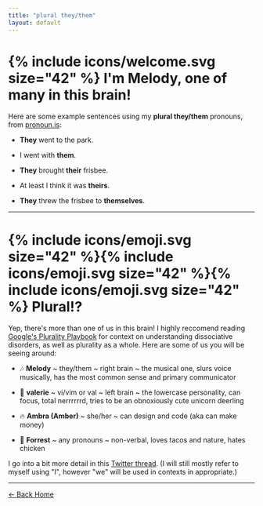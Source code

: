 ```yaml
---
title: "plural they/them"
layout: default
---
```


# {% include icons/welcome.svg size="42" %} I'm <yeet>Melody,</yeet> one of many in this brain!

Here are some example sentences using my **plural they/them** pronouns, from <a href="http://pronoun.is/they/them" class="uno" target="_blank">pronoun.is</a>:

- **They** went to the park.

- I went with **them**.

- **They** brought **their** frisbee.

- At least I think it was **theirs**.

- **They** threw the frisbee to **themselves**.

---

# {% include icons/emoji.svg size="42" %}{% include icons/emoji.svg size="42" %}{% include icons/emoji.svg size="42" %} <yeet>Plural!?</yeet>

Yep, there's more than one of us in this brain! I highly reccomend reading <a href="freyasspirit.com/plurality-playbook/" class="uno" target="_blank">Google's Plurality Playbook</a> for context on understanding dissociative disorders, as well as plurality as a whole. Here are some of us you will be seeing around:

- 🎶 **Melody** ~ they/them ~ right brain ~ the musical one, slurs voice musically, has the most common sense and primary communicator

- 🦌 **valerie** ~ vi/vim or val ~ left brain ~ the lowercase personality, can focus, total nerrrrrrd, tries to be an obnoxiously cute unicorn deerling

- 🔥 **Ambra (Amber)** ~ she/her ~ can design and code (aka can make money) 

- 🌿 **Forrest** ~ any pronouns ~ non-verbal, loves tacos and nature, hates chicken

I go into a bit more detail in this <a href="httphttps://twitter.com/pixelyunicorn/status/1095153748354117632" class="uno" target="_blank">Twitter thread</a>. (I will still mostly refer to myself using "I", however "we" will be used in contexts in appropriate.)

---

<a href="/" class="button duo">← Back Home</a>
